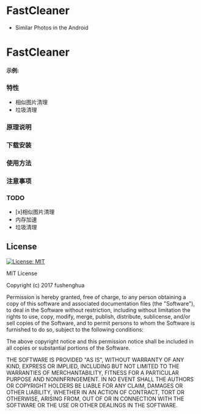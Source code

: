# FastCleaner

* Similar Photos in the Android

# FastCleaner

#### 示例:

### 特性

 * 相似图片清理
 * 垃圾清理
 
### 原理说明

### 下载安装

### 使用方法

### 注意事项

### TODO

 * [x]相似图片清理
 * 内存加速
 * 垃圾清理

## License
[![License: MIT](https://img.shields.io/badge/License-MIT-yellow.svg)](https://opensource.org/licenses/MIT)

MIT License

Copyright (c) 2017 fushenghua

Permission is hereby granted, free of charge, to any person obtaining a copy
of this software and associated documentation files (the "Software"), to deal
in the Software without restriction, including without limitation the rights
to use, copy, modify, merge, publish, distribute, sublicense, and/or sell
copies of the Software, and to permit persons to whom the Software is
furnished to do so, subject to the following conditions:

The above copyright notice and this permission notice shall be included in all
copies or substantial portions of the Software.

THE SOFTWARE IS PROVIDED "AS IS", WITHOUT WARRANTY OF ANY KIND, EXPRESS OR
IMPLIED, INCLUDING BUT NOT LIMITED TO THE WARRANTIES OF MERCHANTABILITY,
FITNESS FOR A PARTICULAR PURPOSE AND NONINFRINGEMENT. IN NO EVENT SHALL THE
AUTHORS OR COPYRIGHT HOLDERS BE LIABLE FOR ANY CLAIM, DAMAGES OR OTHER
LIABILITY, WHETHER IN AN ACTION OF CONTRACT, TORT OR OTHERWISE, ARISING FROM,
OUT OF OR IN CONNECTION WITH THE SOFTWARE OR THE USE OR OTHER DEALINGS IN THE
SOFTWARE.
